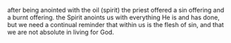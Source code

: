 after being anointed with the oil (spirit) the priest offered a sin offering and a
burnt offering. the Spirit anoints us with everything He is and has done, but we need
a continual reminder that within us is the flesh of sin, and that we are not absolute
in living for God.
